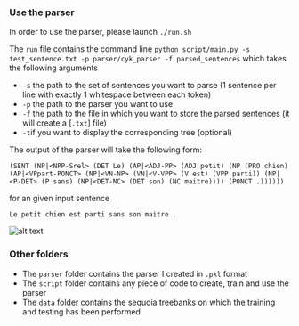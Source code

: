 ### Use the parser
In order to use the parser, please launch 
`./run.sh`

The `run` file contains the command line `python script/main.py -s test_sentence.txt -p parser/cyk_parser -f parsed_sentences` which takes the following arguments

- `-s` the path to the set of sentences you want to parse (1 sentence per line with exactly 1 whitespace between each token)
- `-p` the path to the parser you want to use 
- `-f` the path to the file in which you want to store the parsed sentences (it will create a [`.txt`] file)
- `-t`if you want to display the corresponding tree (optional)

The output of the parser will take the following form:


`(SENT (NP|<NPP-Srel> (DET Le) (AP|<ADJ-PP> (ADJ petit) (NP (PRO chien) (AP|<VPpart-PONCT> (NP|<VN-NP> (VN|<V-VPP> (V est) (VPP parti)) (NP|<P-DET> (P sans) (NP|<DET-NC> (DET son) (NC maitre)))) (PONCT .))))))` 

for an given input sentence

`Le petit chien est parti sans son maitre .` 

![alt text](https://github.com/cchadd/cyk_parser/data/blob/master/sample.png)




### Other folders

- The `parser` folder contains the parser I created in `.pkl` format
- The `script` folder contains any piece of code to create, train and use the parser
- The `data` folder contains the sequoia treebanks on which the training and testing has been performed
